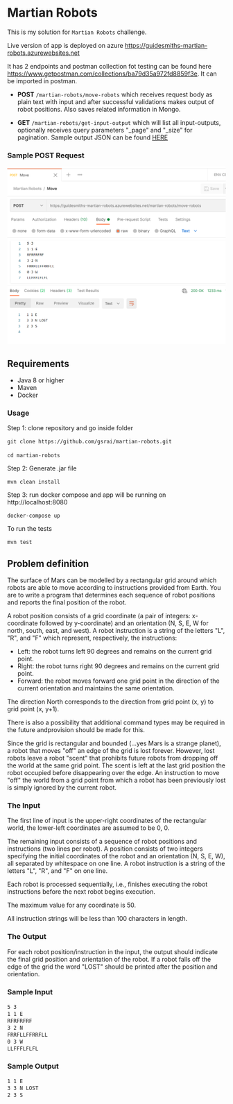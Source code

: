 # Martian Robots

This is my solution for ```Martian Robots``` challenge.

Live version of app is deployed on azure https://guidesmiths-martian-robots.azurewebsites.net

It has 2 endpoints and postman collection fot testing can be found here https://www.getpostman.com/collections/ba79d35a972fd8859f3e. It can be imported in postman.

 - **POST** ```/martian-robots/move-robots``` which receives request body as plain text with input and after successful validations makes output of robot positions. Also saves related information in Mongo.

 - **GET** ```/martian-robots/get-input-output``` which will list all input-outputs, optionally receives query parameters "_page" and "_size" for pagination. Sample output JSON can be found [HERE](https://github.com/osopromadze/martian-robots/blob/main/files/sample-ouput.json)

### Sample POST Request

![Sample POST Request](https://raw.githubusercontent.com/osopromadze/martian-robots/main/files/POST%20Request.png?raw=true "Sample POST Request")

## Requirements
 - Java 8 or higher
 - Maven
 - Docker
### Usage

Step 1: clone repository and go inside folder
```
git clone https://github.com/gsrai/martian-robots.git

cd martian-robots
```

Step 2: Generate .jar file

```
mvn clean install
```

Step 3: run docker compose and app will be running on http://localhost:8080
```
docker-compose up
```
To run the tests
```
mvn test
```

## Problem definition

The surface of Mars can be modelled by a rectangular grid around which robots are able to move according to instructions provided from Earth. You are to write a program that determines each sequence of robot positions and reports the final position of the robot.

A robot position consists of a grid coordinate (a pair of integers: x-coordinate followed by y-coordinate) and an orientation (N, S, E, W for north, south, east, and west). A robot instruction is a string of the letters "L", "R", and "F" which represent, respectively, the instructions:

*   Left: the robot turns left 90 degrees and remains on the current grid point.
*   Right: the robot turns right 90 degrees and remains on the current grid point.
*   Forward: the robot moves forward one grid point in the direction of the current orientation and maintains the same orientation.

The direction North corresponds to the direction from grid point (x, y) to grid point (x, y+1).

There is also a possibility that additional command types may be required in the future andprovision should be made for this.

Since the grid is rectangular and bounded (...yes Mars is a strange planet), a robot that moves "off" an edge of the grid is lost forever. However, lost robots leave a robot "scent" that prohibits future robots from dropping off the world at the same grid point. The scent is left at the last grid position the robot occupied before disappearing over the edge. An instruction to move "off" the world from a grid point from which a robot has been previously lost is simply ignored by the current robot.

### The Input

The first line of input is the upper-right coordinates of the rectangular world, the lower-left coordinates are assumed to be 0, 0.

The remaining input consists of a sequence of robot positions and instructions (two lines per robot). A position consists of two integers specifying the initial coordinates of the robot and an orientation (N, S, E, W), all separated by whitespace on one line. A robot instruction is a string of the letters "L", "R", and "F" on one line.

Each robot is processed sequentially, i.e., finishes executing the robot instructions before the next robot begins execution.

The maximum value for any coordinate is 50.

All instruction strings will be less than 100 characters in length.

### The Output

For each robot position/instruction in the input, the output should indicate the final grid position and orientation of the robot. If a robot falls off the edge of the grid the word "LOST" should be printed after the position and orientation.

### Sample Input

```
5 3
1 1 E
RFRFRFRF
3 2 N
FRRFLLFFRRFLL
0 3 W
LLFFFLFLFL
```

### Sample Output

```
1 1 E
3 3 N LOST
2 3 S
```
